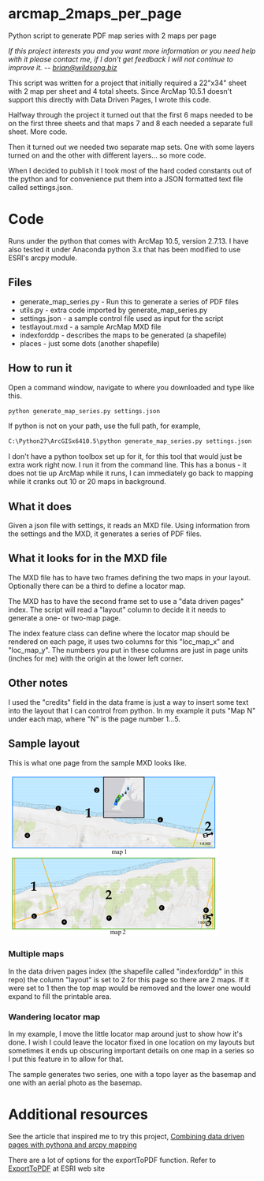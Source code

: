 # arcmap_2maps_per_page
Python script to generate PDF map series with 2 maps per page

*If this project interests you and you want more information or you
need help with it please contact me, if I don't get feedback I will
not continue to improve it. -- brian@wildsong.biz*

This script was written for a project that initially required a 22"x34"
sheet with 2 map per sheet and 4 total sheets.  Since ArcMap
10.5.1 doesn't support this directly with Data Driven Pages, I wrote
this code.

Halfway through the project it turned out that the first 6 maps
needed to be on the first three sheets and that maps 7 and 8 each
needed a separate full sheet. More code.

Then it turned out we needed two separate map sets. One with some
layers turned on and the other with different layers... so more code.

When I decided to publish it I took most of the hard coded constants
out of the python and for convenience put them into a JSON formatted
text file called settings.json.

# Code

Runs under the python that comes with ArcMap 10.5, version 2.7.13.
I have also tested it under Anaconda python 3.x that has been modified
to use ESRI's arcpy module.

## Files

* generate_map_series.py - Run this to generate a series of PDF files
* utils.py - extra code imported by generate_map_series.py
* settings.json - a sample control file used as input for the script
* testlayout.mxd - a sample ArcMap MXD file
* indexforddp - describes the maps to be generated (a shapefile)
* places - just some dots (another shapefile)

## How to run it

Open a command window, navigate to where you downloaded and type like this.

 ````bash
 python generate_map_series.py settings.json
 ````

If python is not on your path, use the full path, for example,

 ````bash
 C:\Python27\ArcGISx6410.5\python generate_map_series.py settings.json
 ````

I don't have a python toolbox set up for it, for this tool that would
just be extra work right now. I run it from the command line. This has
a bonus - it does not tie up ArcMap while it runs, I can immediately
go back to mapping while it cranks out 10 or 20 maps in background.

## What it does

Given a json file with settings, it reads an MXD file.  Using
information from the settings and the MXD, it generates a series of
PDF files.

## What it looks for in the MXD file

The MXD file has to have two frames defining the two maps in your
layout.  Optionally there can be a third to define a locator map.

The MXD has to have the second frame set to use a "data driven pages" index.
The script will read a "layout" column to decide it it needs to generate a one-
or two-map page.

The index feature class can define where the locator map should be
rendered on each page, it uses two columns for this "loc_map_x" and
"loc_map_y". The numbers you put in these columns are just in page
units (inches for me) with the origin at the lower left corner.

## Other notes

I used the "credits" field in the data frame is just a way to insert
some text into the layout that I can control from python. In my example
it puts "Map N" under each map, where "N" is the page number 1...5.

## Sample layout

This is what one page from the sample MXD looks like.

![Sample topo maps 1 and 2](https://github.com/Geo-CEG/arcmap_2maps_per_page/blob/master/map_series_sample.png)

### Multiple maps

In the data driven pages index (the shapefile called "indexforddp" in
this repo) the column "layout" is set to 2 for this page so there are
2 maps. If it were set to 1 then the top map would be removed and the
lower one would expand to fill the printable area.

### Wandering locator map

In my example, I move the little locator map around just to show how
it's done. I wish I could leave the locator fixed in one location on
my layouts but sometimes it ends up obscuring important details on one
map in a series so I put this feature in to allow for that.

The sample generates two series, one with a topo layer as the basemap
and one with an aerial photo as the basemap.

# Additional resources

See the article that inspired me to try this project, [Combining data driven pages with pythona and arcpy mapping](https://blogs.esri.com/esri/arcgis/2010/12/14/combining-data-driven-pages-with-python-and-arcpy-mapping/)

There are a lot of options for the exportToPDF function.
Refer to [ExportToPDF](https://desktop.arcgis.com/en/arcmap/latest/analyze/arcpy-mapping/exporttopdf.htm) at ESRI web site

